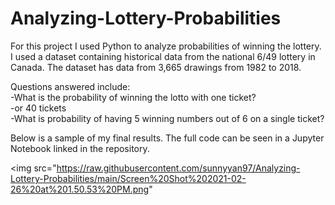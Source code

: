 # Analyzing-Lottery-Probabilities

For this project I used Python to analyze probabilities of winning the lottery. I used a dataset containing historical data from the national 6/49 lottery in Canada. The dataset has data from 3,665 drawings from 1982 to 2018. 

Questions answered include:  
-What is the probability of winning the lotto with one ticket?    
     -or 40 tickets    
-What is probability of having 5 winning numbers out of 6 on a single ticket?  

Below is a sample of my final results. The full code can be seen in a Jupyter Notebook linked in the repository.


<img src="https://raw.githubusercontent.com/sunnyyan97/Analyzing-Lottery-Probabilities/main/Screen%20Shot%202021-02-26%20at%201.50.53%20PM.png"
